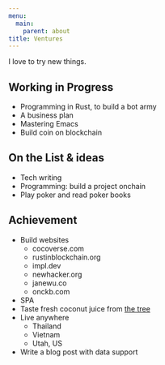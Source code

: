 ```yaml
---
menu:
  main:
    parent: about
title: Ventures
---
```


I love to try new things.

## Working in Progress

- Programming in Rust, to build a bot army
- A business plan
- Mastering Emacs
- Build coin on blockchain

## On the List & ideas

- Tech writing
- Programming: build a project onchain
- Play poker and read poker books

## Achievement

- Build websites
  - cocoverse.com
  - rustinblockchain.org
  - impl.dev
  - newhacker.org
  - janewu.co
  - onckb.com
- SPA
- Taste fresh coconut juice from [the tree](https://www.instagram.com/p/B8lQxoiA6RQ)
- Live anywhere
  - Thailand
  - Vietnam
  - Utah, US
- Write a blog post with data support
